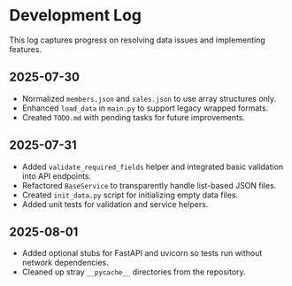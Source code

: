 # Development Log

This log captures progress on resolving data issues and implementing features.

## 2025-07-30
- Normalized `members.json` and `sales.json` to use array structures only.
- Enhanced `load_data` in `main.py` to support legacy wrapped formats.
- Created `TODO.md` with pending tasks for future improvements.

## 2025-07-31
- Added `validate_required_fields` helper and integrated basic validation into API endpoints.
- Refactored `BaseService` to transparently handle list-based JSON files.
- Created `init_data.py` script for initializing empty data files.
- Added unit tests for validation and service helpers.

## 2025-08-01
- Added optional stubs for FastAPI and uvicorn so tests run without network dependencies.
- Cleaned up stray `__pycache__` directories from the repository.

